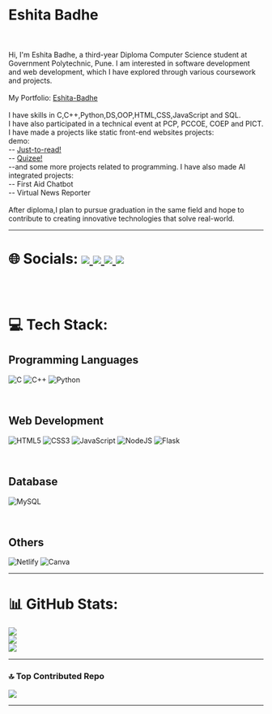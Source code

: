 # Eshita Badhe
<br><br>
Hi, I'm Eshita Badhe, a third-year Diploma Computer Science student at Government Polytechnic, Pune. I am interested in software development and web development, which I have explored through various coursework and projects.<br><br>
My Portfolio: <a href="https://eshita-badhe.netlify.app/">Eshita-Badhe</a><br><br>
I have skills in C,C++,Python,DS,OOP,HTML,CSS,JavaScript and SQL.<br>
I have also participated in a technical event at PCP, PCCOE, COEP and PICT. <br>
I have made a projects like static front-end websites projects: <br> 
demo:<br>
-- <a href="https://just-to-read.netlify.app/"> Just-to-read! </a>
<br>
-- <a href="https://quizeeee.netlify.app/"> Quizee! </a>
<br>
--and some more projects related to programming.
I have also made AI integrated projects:<br>
-- First Aid Chatbot
<br>
-- Virtual News Reporter
<br><br>
After diploma,I plan to pursue graduation in the same field and hope to contribute to creating innovative technologies that solve real-world.

---



# 🌐 Socials: <a href="https://www.linkedin.com/in/eshita-badhe-31gb/" target="_blank"> <img src="https://img.shields.io/badge/LinkedIn-%230077B5.svg?logo=linkedin&logoColor=white"> </a>  <a href="https://pinterest.com/..." target="_blank"> <img src="https://img.shields.io/badge/Pinterest-%23E60023.svg?logo=Pinterest&logoColor=white"> <a href="https://youtube.com/@..." target="_blank"> <img src="https://img.shields.io/badge/YouTube-%23FF0000.svg?logo=YouTube&logoColor=white"> [![](https://visitcount.itsvg.in/api?id=Eshita-Badhe&icon=3&color=0)](https://visitcount.itsvg.in)

<br><br>
# 💻 Tech Stack:<br>
<h2>Programming Languages</h2>

![C](https://img.shields.io/badge/c-%2300599C.svg?style=plastic&logo=c&logoColor=white) ![C++](https://img.shields.io/badge/c++-%2300599C.svg?style=plastic&logo=c%2B%2B&logoColor=white)  ![Python](https://img.shields.io/badge/python-3670A0?style=plastic&logo=python&logoColor=ffdd54) 

<br>
<h2>Web Development</h2>

![HTML5](https://img.shields.io/badge/html5-%23E34F26.svg?style=plastic&logo=html5&logoColor=white) ![CSS3](https://img.shields.io/badge/css3-%231572B6.svg?style=plastic&logo=css3&logoColor=white) ![JavaScript](https://img.shields.io/badge/javascript-%23323330.svg?style=plastic&logo=javascript&logoColor=%23F7DF1E) ![NodeJS](https://img.shields.io/badge/node.js-6DA55F?style=plastic&logo=node.js&logoColor=white) ![Flask](https://img.shields.io/badge/flask-%23000.svg?style=plastic&logo=flask&logoColor=white)

<br>
<h2>Database</h2>

![MySQL](https://img.shields.io/badge/mysql-4479A1.svg?style=plastic&logo=mysql&logoColor=white)

<br>
<h2>Others</h2>

![Netlify](https://img.shields.io/badge/netlify-%23000000.svg?style=plastic&logo=netlify&logoColor=#00C7B7) ![Canva](https://img.shields.io/badge/Canva-%2300C4CC.svg?style=plastic&logo=Canva&logoColor=white)

---
# 📊 GitHub Stats:
![](https://github-readme-stats.vercel.app/api?username=Eshita-Badhe&theme=transparent&hide_border=true&include_all_commits=false&count_private=false)<br>
![](https://github-readme-streak-stats.herokuapp.com/?user=Eshita-Badhe&theme=transparent&hide_border=true)<br/>
![](https://github-readme-stats.vercel.app/api/top-langs/?username=Eshita-Badhe&theme=transparent&hide_border=true&include_all_commits=false&count_private=false&layout=compact)
</br>

---

### 🔝 Top Contributed Repo
![](https://github-contributor-stats.vercel.app/api?username=Eshita-Badhe&limit=5&theme=transparent&combine_all_yearly_contributions=true)

---
